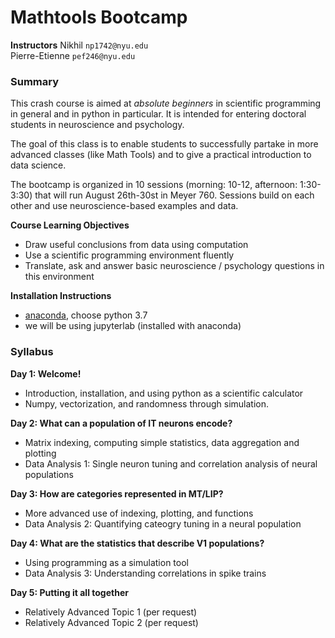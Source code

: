 # Mathtools Bootcamp

**Instructors**
Nikhil `np1742@nyu.edu`  
Pierre-Etienne `pef246@nyu.edu`

### Summary

This crash course is aimed at *absolute beginners* in scientific programming in general and in python in particular. It is intended for entering doctoral students in neuroscience and psychology.

The goal of this class is to enable students to successfully partake in more advanced classes (like Math Tools) and to give a practical introduction to data science.

The bootcamp is organized in 10 sessions (morning: 10-12, afternoon: 1:30-3:30) that will run August 26th-30st in Meyer 760. Sessions build on each other and use neuroscience-based examples and data.

**Course Learning Objectives**
  - Draw useful conclusions from data using computation
  - Use a scientific programming environment fluently
  - Translate, ask and answer basic neuroscience / psychology questions in this environment

**Installation Instructions**
  - [anaconda](https://www.anaconda.com/distribution/), choose python 3.7  
  - we will be using jupyterlab (installed with anaconda)

### Syllabus

**Day 1: Welcome!**  
  - Introduction, installation, and using python as a scientific calculator
  - Numpy, vectorization, and randomness through simulation.

**Day 2: What can a population of IT neurons encode?**     
  - Matrix indexing, computing simple statistics, data aggregation and plotting
  - Data Analysis 1: Single neuron tuning and correlation analysis of neural populations

**Day 3: How are categories represented in MT/LIP?**   
  - More advanced use of indexing, plotting, and functions
  - Data Analysis 2: Quantifying cateogry tuning in a neural population 

**Day 4: What are the statistics that describe V1 populations?**
  - Using programming as a simulation tool 
  - Data Analysis 3: Understanding correlations in spike trains

**Day 5: Putting it all together**
  - Relatively Advanced Topic 1 (per request)  
  - Relatively Advanced Topic 2 (per request)  
